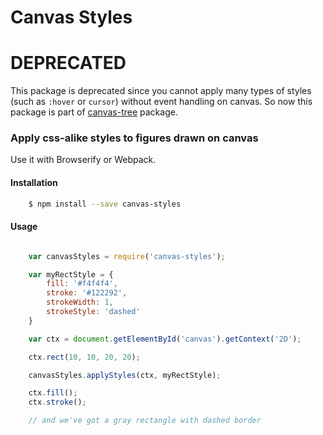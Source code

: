 # Canvas Styles

# DEPRECATED

This package is deprecated since you cannot apply many types of styles (such as
`:hover` or `cursor`) without event handling on canvas. So now this package
is part of [canvas-tree](https://www.npmjs.com/package/canvas-tree) package.

### Apply css-alike styles to figures drawn on canvas

Use it with Browserify or Webpack.

#### Installation

```bash
	$ npm install --save canvas-styles
```

#### Usage

```javascript

	var canvasStyles = require('canvas-styles');

	var myRectStyle = {
		fill: '#f4f4f4',
		stroke: '#122292',
		strokeWidth: 1,
		strokeStyle: 'dashed'
	}

	var ctx = document.getElementById('canvas').getContext('2D');

	ctx.rect(10, 10, 20, 20);

	canvasStyles.applyStyles(ctx, myRectStyle);

	ctx.fill();
	ctx.stroke();

	// and we've got a gray rectangle with dashed border

```
